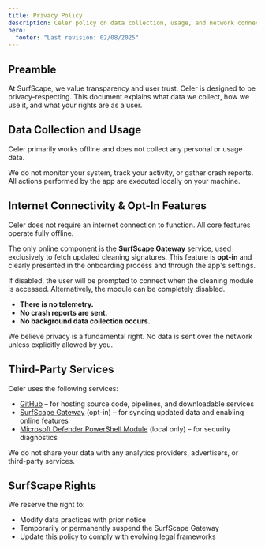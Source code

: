 ```yaml
---
title: Privacy Policy
description: Celer policy on data collection, usage, and network connections
hero:
  footer: "Last revision: 02/08/2025"
---
```


## Preamble

At SurfScape, we value transparency and user trust. Celer is designed to be privacy-respecting. This document explains what data we collect, how we use it, and what your rights are as a user.

## Data Collection and Usage

Celer primarily works offline and does not collect any personal or usage data.

We do not monitor your system, track your activity, or gather crash reports. All actions performed by the app are executed locally on your machine.

## Internet Connectivity & Opt-In Features

Celer does not require an internet connection to function. All core features operate fully offline.

The only online component is the **SurfScape Gateway** service, used exclusively to fetch updated cleaning signatures. This feature is **opt-in** and clearly presented in the onboarding process and through the app's settings.

If disabled, the user will be prompted to connect when the cleaning module is accessed. Alternatively, the module can be completely disabled.

- **There is no telemetry.**
- **No crash reports are sent.**
- **No background data collection occurs.**

We believe privacy is a fundamental right. No data is sent over the network unless explicitly allowed by you.

## Third-Party Services

Celer uses the following services:

- [GitHub](https://github.com/surfscape/celer) – for hosting source code, pipelines, and downloadable services
- [SurfScape Gateway](https://surfscape.github.io/gateway/) (opt-in) – for syncing updated data and enabling online features
- [Microsoft Defender PowerShell Module](https://learn.microsoft.com/en-us/powershell/module/defender/?view=windowsserver2022-ps) (local only) – for security diagnostics

We do not share your data with any analytics providers, advertisers, or third-party services.

## SurfScape Rights

We reserve the right to:

- Modify data practices with prior notice
- Temporarily or permanently suspend the SurfScape Gateway
- Update this policy to comply with evolving legal frameworks
